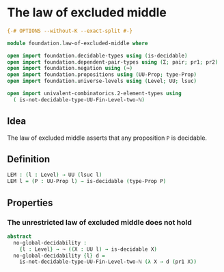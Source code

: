 # The law of excluded middle

```agda
{-# OPTIONS --without-K --exact-split #-}

module foundation.law-of-excluded-middle where

open import foundation.decidable-types using (is-decidable)
open import foundation.dependent-pair-types using (Σ; pair; pr1; pr2)
open import foundation.negation using (¬)
open import foundation.propositions using (UU-Prop; type-Prop)
open import foundation.universe-levels using (Level; UU; lsuc)

open import univalent-combinatorics.2-element-types using
  ( is-not-decidable-type-UU-Fin-Level-two-ℕ)
```

## Idea

The law of excluded middle asserts that any proposition `P` is decidable.

## Definition

```agda
LEM : (l : Level) → UU (lsuc l)
LEM l = (P : UU-Prop l) → is-decidable (type-Prop P)
```

## Properties

### The unrestricted law of excluded middle does not hold

```agda
abstract
  no-global-decidability :
    {l : Level} → ¬ ((X : UU l) → is-decidable X)
  no-global-decidability {l} d =
    is-not-decidable-type-UU-Fin-Level-two-ℕ (λ X → d (pr1 X))
```
